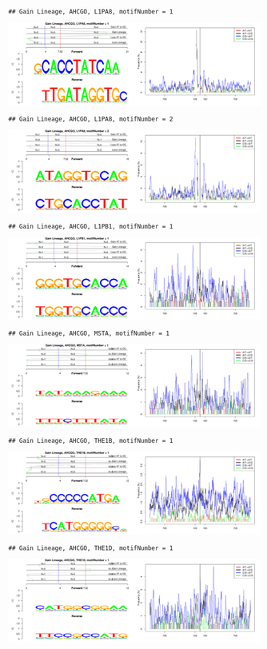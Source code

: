 

```
## Gain Lineage, AHCGO, L1PA8, motifNumber = 1
```

![plot of chunk motifPValues](figure/motifPValues1.png) 

```
## Gain Lineage, AHCGO, L1PA8, motifNumber = 2
```

![plot of chunk motifPValues](figure/motifPValues2.png) 

```
## Gain Lineage, AHCGO, L1PB1, motifNumber = 1
```

![plot of chunk motifPValues](figure/motifPValues3.png) 

```
## Gain Lineage, AHCGO, MSTA, motifNumber = 1
```

![plot of chunk motifPValues](figure/motifPValues4.png) 

```
## Gain Lineage, AHCGO, THE1B, motifNumber = 1
```

![plot of chunk motifPValues](figure/motifPValues5.png) 

```
## Gain Lineage, AHCGO, THE1D, motifNumber = 1
```

![plot of chunk motifPValues](figure/motifPValues6.png) 
  

